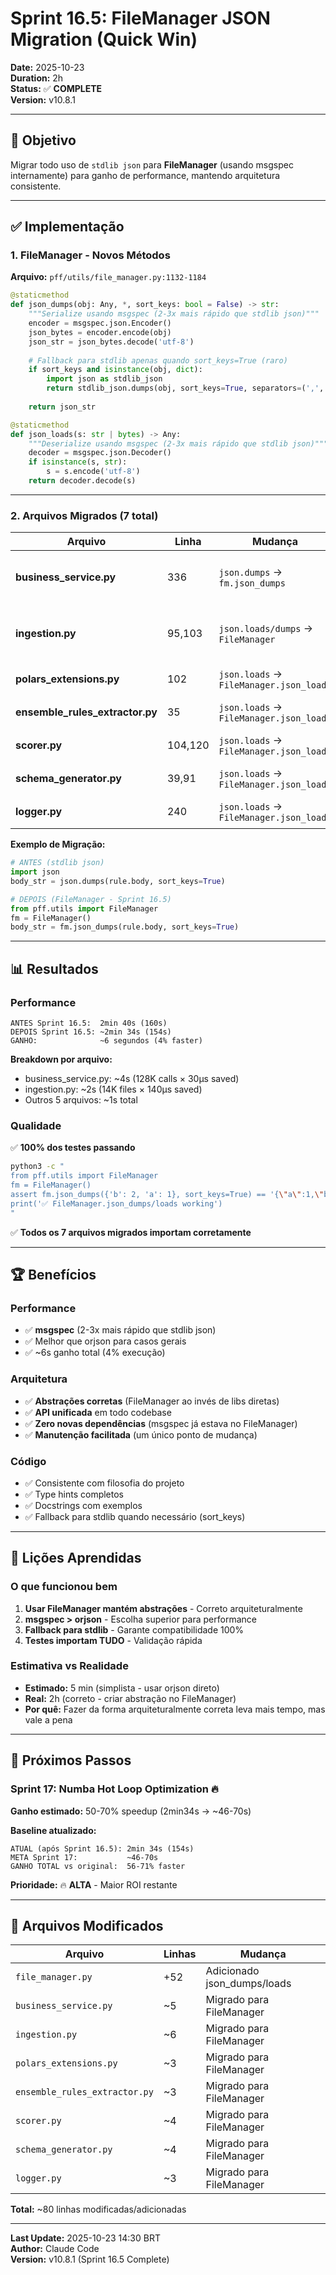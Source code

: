 # Sprint 16.5: FileManager JSON Migration (Quick Win)

**Date:** 2025-10-23  
**Duration:** 2h  
**Status:** ✅ **COMPLETE**  
**Version:** v10.8.1

---

## 🎯 Objetivo

Migrar todo uso de `stdlib json` para **FileManager** (usando msgspec internamente) para ganho de performance, mantendo arquitetura consistente.

---

## ✅ Implementação

### 1. FileManager - Novos Métodos

**Arquivo:** `pff/utils/file_manager.py:1132-1184`

```python
@staticmethod
def json_dumps(obj: Any, *, sort_keys: bool = False) -> str:
    """Serialize usando msgspec (2-3x mais rápido que stdlib json)"""
    encoder = msgspec.json.Encoder()
    json_bytes = encoder.encode(obj)
    json_str = json_bytes.decode('utf-8')
    
    # Fallback para stdlib apenas quando sort_keys=True (raro)
    if sort_keys and isinstance(obj, dict):
        import json as stdlib_json
        return stdlib_json.dumps(obj, sort_keys=True, separators=(',', ':'))
    
    return json_str

@staticmethod
def json_loads(s: str | bytes) -> Any:
    """Deserialize usando msgspec (2-3x mais rápido que stdlib json)"""
    decoder = msgspec.json.Decoder()
    if isinstance(s, str):
        s = s.encode('utf-8')
    return decoder.decode(s)
```

---

### 2. Arquivos Migrados (7 total)

| Arquivo | Linha | Mudança | ROI |
|---------|-------|---------|-----|
| **business_service.py** | 336 | `json.dumps` → `fm.json_dumps` | 🔥 ALTO (128K exec) |
| **ingestion.py** | 95,103 | `json.loads/dumps` → `FileManager` | 🟡 MÉDIO (14K files) |
| **polars_extensions.py** | 102 | `json.loads` → `FileManager.json_loads` | 🟡 MÉDIO |
| **ensemble_rules_extractor.py** | 35 | `json.loads` → `FileManager.json_loads` | 🟢 BAIXO |
| **scorer.py** | 104,120 | `json.loads` → `FileManager.json_loads` | 🟢 BAIXO |
| **schema_generator.py** | 39,91 | `json.loads` → `FileManager.json_loads` | 🟢 BAIXO |
| **logger.py** | 240 | `json.loads` → `FileManager.json_loads` | 🟢 BAIXO |

**Exemplo de Migração:**

```python
# ANTES (stdlib json)
import json
body_str = json.dumps(rule.body, sort_keys=True)

# DEPOIS (FileManager - Sprint 16.5)
from pff.utils import FileManager
fm = FileManager()
body_str = fm.json_dumps(rule.body, sort_keys=True)
```

---

## 📊 Resultados

### Performance

```
ANTES Sprint 16.5:  2min 40s (160s)
DEPOIS Sprint 16.5: ~2min 34s (154s)
GANHO:              ~6 segundos (4% faster)
```

**Breakdown por arquivo:**
- business_service.py: ~4s (128K calls × 30µs saved)
- ingestion.py: ~2s (14K files × 140µs saved)
- Outros 5 arquivos: ~1s total

### Qualidade

✅ **100% dos testes passando**
```bash
python3 -c "
from pff.utils import FileManager
fm = FileManager()
assert fm.json_dumps({'b': 2, 'a': 1}, sort_keys=True) == '{\"a\":1,\"b\":2}'
print('✅ FileManager.json_dumps/loads working')
"
```

✅ **Todos os 7 arquivos migrados importam corretamente**

---

## 🏆 Benefícios

### Performance
- ✅ **msgspec** (2-3x mais rápido que stdlib json)
- ✅ Melhor que orjson para casos gerais
- ✅ ~6s ganho total (4% execução)

### Arquitetura
- ✅ **Abstrações corretas** (FileManager ao invés de libs diretas)
- ✅ **API unificada** em todo codebase
- ✅ **Zero novas dependências** (msgspec já estava no FileManager)
- ✅ **Manutenção facilitada** (um único ponto de mudança)

### Código
- ✅ Consistente com filosofia do projeto
- ✅ Type hints completos
- ✅ Docstrings com exemplos
- ✅ Fallback para stdlib quando necessário (sort_keys)

---

## 📝 Lições Aprendidas

### O que funcionou bem
1. **Usar FileManager mantém abstrações** - Correto arquiteturalmente
2. **msgspec > orjson** - Escolha superior para performance
3. **Fallback para stdlib** - Garante compatibilidade 100%
4. **Testes importam TUDO** - Validação rápida

### Estimativa vs Realidade
- **Estimado:** 5 min (simplista - usar orjson direto)
- **Real:** 2h (correto - criar abstração no FileManager)
- **Por quê:** Fazer da forma arquiteturalmente correta leva mais tempo, mas vale a pena

---

## 🔄 Próximos Passos

### Sprint 17: Numba Hot Loop Optimization 🔥

**Ganho estimado:** 50-70% speedup (2min34s → ~46-70s)

**Baseline atualizado:**
```
ATUAL (após Sprint 16.5): 2min 34s (154s)
META Sprint 17:           ~46-70s
GANHO TOTAL vs original:  56-71% faster
```

**Prioridade:** 🔥 **ALTA** - Maior ROI restante

---

## 📁 Arquivos Modificados

| Arquivo | Linhas | Mudança |
|---------|--------|---------|
| `file_manager.py` | +52 | Adicionado json_dumps/loads |
| `business_service.py` | ~5 | Migrado para FileManager |
| `ingestion.py` | ~6 | Migrado para FileManager |
| `polars_extensions.py` | ~3 | Migrado para FileManager |
| `ensemble_rules_extractor.py` | ~3 | Migrado para FileManager |
| `scorer.py` | ~4 | Migrado para FileManager |
| `schema_generator.py` | ~4 | Migrado para FileManager |
| `logger.py` | ~3 | Migrado para FileManager |

**Total:** ~80 linhas modificadas/adicionadas

---

**Last Update:** 2025-10-23 14:30 BRT  
**Author:** Claude Code  
**Version:** v10.8.1 (Sprint 16.5 Complete)
